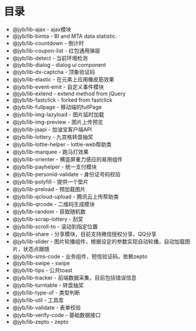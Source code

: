 # 目录
- @jyb/lib-ajax - ajax模块
- @jyb/lib-bimta - BI and MTA data statistic.
- @jyb/lib-countdown - 倒计时
- @jyb/lib-coupon-list - 红包通用弹层
- @jyb/lib-detect - 当前环境检测
- @jyb/lib-dialog - dialog ui component
- @jyb/lib-dx-captcha - 顶象验证码
- @jyb/lib-elastic - 在元素上应用橡皮筋效果
- @jyb/lib-event-emit - 自定义事件模块
- @jyb/lib-extend - extend method from jQuery
- @jyb/lib-fastclick - forked from fastclick 
- @jyb/lib-fullpage - 移动端的fullPage
- @jyb/lib-img-lazyload - 图片延时加载
- @jyb/lib-img-preview - 图片上传预览
- @jyb/lib-jsapi - 加油宝客户端API
- @jyb/lib-lottery - 九宫格转盘抽奖
- @jyb/lib-lottie-helper - lottie-web帮助类
- @jyb/lib-marquee - 跑马灯效果
- @jyb/lib-orienter - 横竖屏重力感应的易用组件
- @jyb/lib-payhelper - 统一支付模块
- @jyb/lib-personid-validate - 身份证号码校验
- @jyb/lib-polyfill - 提供一个垫片
- @jyb/lib-preload - 预加载图片
- @jyb/lib-qcloud-upload - 腾讯云上传帮助类
- @jyb/lib-qrcode - 二维码生成模块
- @jyb/lib-random - 获取随机数
- @jyb/lib-scrap-lottery - 刮奖
- @jyb/lib-scroll-to - 滚动到指定位置
- @jyb/lib-share - 分享模块，目前支持微信授权分享，QQ分享
- @jyb/lib-slider - 图片轮播组件，根据设定的参数实现自动轮播，自动加载图片，状态点跟随
- @jyb/lib-sms-code - 业务组件，短信验证码，依赖zepto
- @jyb/lib-swipe - swipe
- @jyb/lib-tips - 公共toast
- @jyb/lib-tracker - 前端数据采集，目前包括错误信息
- @jyb/lib-turntable - 转盘抽奖
- @jyb/lib-type-of - 类型判断
- @jyb/lib-util - 工具库
- @jyb/lib-validate - 表单校验
- @jyb/lib-verify-code - 基础数据接口
- @jyb/lib-zepto - zepto